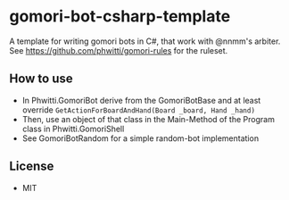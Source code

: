 # gomori-bot-csharp-template
A template for writing gomori bots in C#, that work with @nnmm's arbiter. See https://github.com/phwitti/gomori-rules for the ruleset.

## How to use
 - In Phwitti.GomoriBot derive from the GomoriBotBase and at least override `GetActionForBoardAndHand(Board _board, Hand _hand)`
 - Then, use an object of that class in the Main-Method of the Program class in Phwitti.GomoriShell
 - See GomoriBotRandom for a simple random-bot implementation

## License
 - MIT
